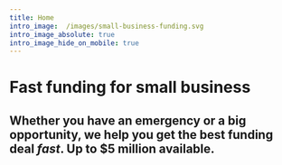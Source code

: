 ```yaml
---
title: Home
intro_image:  /images/small-business-funding.svg 
intro_image_absolute: true
intro_image_hide_on_mobile: true
---
```

# Fast funding for small business

## Whether you have an emergency or a  big opportunity, we help you get the best funding deal <em>fast</em>. Up to $5 million available.
